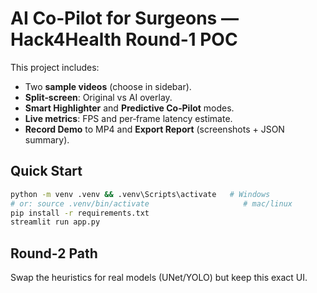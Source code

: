 # AI Co‑Pilot for Surgeons — **Hack4Health Round‑1 POC**

This project includes:
- Two **sample videos** (choose in sidebar).
- **Split‑screen**: Original vs AI overlay.
- **Smart Highlighter** and **Predictive Co‑Pilot** modes.
- **Live metrics**: FPS and per‑frame latency estimate.
- **Record Demo** to MP4 and **Export Report** (screenshots + JSON summary).

## Quick Start
```bash
python -m venv .venv && .venv\Scripts\activate   # Windows
# or: source .venv/bin/activate                     # mac/linux
pip install -r requirements.txt
streamlit run app.py
```

## Round‑2 Path
Swap the heuristics for real models (UNet/YOLO) but keep this exact UI.
